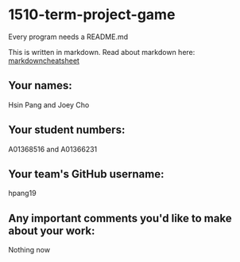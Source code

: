 # 1510-term-project-game

Every program needs a README.md

This is written in markdown. Read about markdown here: [markdowncheatsheet](https://www.markdownguide.org/cheat-sheet/)

## Your names:

Hsin Pang and Joey Cho

## Your student numbers:

A01368516 and A01366231

## Your team's GitHub username:

hpang19 

## Any important comments you'd like to make about your work:

Nothing now
